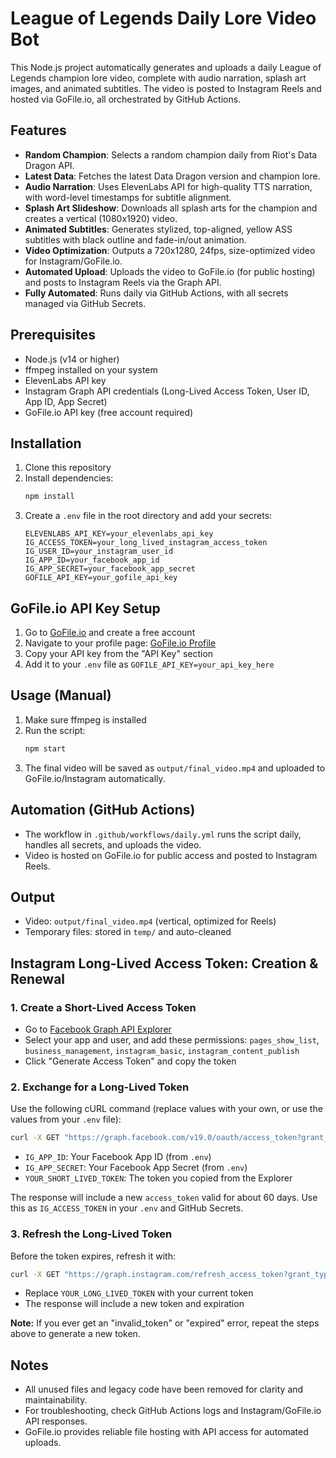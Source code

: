 # League of Legends Daily Lore Video Bot

This Node.js project automatically generates and uploads a daily League of Legends champion lore video, complete with audio narration, splash art images, and animated subtitles. The video is posted to Instagram Reels and hosted via GoFile.io, all orchestrated by GitHub Actions.

## Features

- **Random Champion**: Selects a random champion daily from Riot's Data Dragon API.
- **Latest Data**: Fetches the latest Data Dragon version and champion lore.
- **Audio Narration**: Uses ElevenLabs API for high-quality TTS narration, with word-level timestamps for subtitle alignment.
- **Splash Art Slideshow**: Downloads all splash arts for the champion and creates a vertical (1080x1920) video.
- **Animated Subtitles**: Generates stylized, top-aligned, yellow ASS subtitles with black outline and fade-in/out animation.
- **Video Optimization**: Outputs a 720x1280, 24fps, size-optimized video for Instagram/GoFile.io.
- **Automated Upload**: Uploads the video to GoFile.io (for public hosting) and posts to Instagram Reels via the Graph API.
- **Fully Automated**: Runs daily via GitHub Actions, with all secrets managed via GitHub Secrets.

## Prerequisites

- Node.js (v14 or higher)
- ffmpeg installed on your system
- ElevenLabs API key
- Instagram Graph API credentials (Long-Lived Access Token, User ID, App ID, App Secret)
- GoFile.io API key (free account required)

## Installation

1. Clone this repository
2. Install dependencies:
   ```bash
   npm install
   ```
3. Create a `.env` file in the root directory and add your secrets:
   ```
   ELEVENLABS_API_KEY=your_elevenlabs_api_key
   IG_ACCESS_TOKEN=your_long_lived_instagram_access_token
   IG_USER_ID=your_instagram_user_id
   IG_APP_ID=your_facebook_app_id
   IG_APP_SECRET=your_facebook_app_secret
   GOFILE_API_KEY=your_gofile_api_key
   ```

## GoFile.io API Key Setup

1. Go to [GoFile.io](https://gofile.io) and create a free account
2. Navigate to your profile page: [GoFile.io Profile](https://gofile.io/myProfile)
3. Copy your API key from the "API Key" section
4. Add it to your `.env` file as `GOFILE_API_KEY=your_api_key_here`

## Usage (Manual)

1. Make sure ffmpeg is installed
2. Run the script:
   ```bash
   npm start
   ```
3. The final video will be saved as `output/final_video.mp4` and uploaded to GoFile.io/Instagram automatically.

## Automation (GitHub Actions)

- The workflow in `.github/workflows/daily.yml` runs the script daily, handles all secrets, and uploads the video.
- Video is hosted on GoFile.io for public access and posted to Instagram Reels.

## Output

- Video: `output/final_video.mp4` (vertical, optimized for Reels)
- Temporary files: stored in `temp/` and auto-cleaned

## Instagram Long-Lived Access Token: Creation & Renewal

### 1. Create a Short-Lived Access Token

- Go to [Facebook Graph API Explorer](https://developers.facebook.com/tools/explorer/)
- Select your app and user, and add these permissions: `pages_show_list`, `business_management`, `instagram_basic`, `instagram_content_publish`
- Click "Generate Access Token" and copy the token

### 2. Exchange for a Long-Lived Token

Use the following cURL command (replace values with your own, or use the values from your `.env` file):

```bash
curl -X GET "https://graph.facebook.com/v19.0/oauth/access_token?grant_type=fb_exchange_token&client_id=$IG_APP_ID&client_secret=$IG_APP_SECRET&fb_exchange_token=YOUR_SHORT_LIVED_TOKEN"
```

- `IG_APP_ID`: Your Facebook App ID (from `.env`)
- `IG_APP_SECRET`: Your Facebook App Secret (from `.env`)
- `YOUR_SHORT_LIVED_TOKEN`: The token you copied from the Explorer

The response will include a new `access_token` valid for about 60 days. Use this as `IG_ACCESS_TOKEN` in your `.env` and GitHub Secrets.

### 3. Refresh the Long-Lived Token

Before the token expires, refresh it with:

```bash
curl -X GET "https://graph.instagram.com/refresh_access_token?grant_type=ig_refresh_token&access_token=YOUR_LONG_LIVED_TOKEN"
```

- Replace `YOUR_LONG_LIVED_TOKEN` with your current token
- The response will include a new token and expiration

**Note:** If you ever get an "invalid_token" or "expired" error, repeat the steps above to generate a new token.

## Notes

- All unused files and legacy code have been removed for clarity and maintainability.
- For troubleshooting, check GitHub Actions logs and Instagram/GoFile.io API responses.
- GoFile.io provides reliable file hosting with API access for automated uploads.
